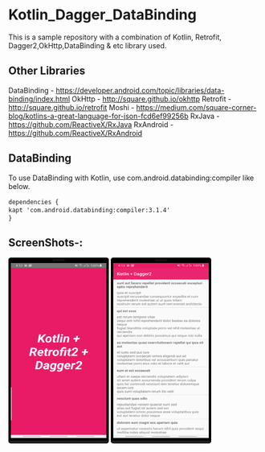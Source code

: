 # Kotlin_Dagger_DataBinding
This is a sample repository with a combination of Kotlin, Retrofit, Dagger2,OkHttp,DataBinding &amp; etc library used.


## Other Libraries

<div class="row">
  
  DataBinding - https://developer.android.com/topic/libraries/data-binding/index.html 
  OkHttp - http://square.github.io/okhttp
  Retrofit - http://square.github.io/retrofit 
  Moshi - https://medium.com/square-corner-blog/kotlins-a-great-language-for-json-fcd6ef99256b
  RxJava - https://github.com/ReactiveX/RxJava
  RxAndroid - https://github.com/ReactiveX/RxAndroid
  
  </div>

## DataBinding
   To use DataBinding with Kotlin, use com.android.databinding:compiler like below.

    dependencies {
    kapt 'com.android.databinding:compiler:3.1.4'
    }

## ScreenShots-:
<div class="row">
<img src="https://github.com/er-akashgarg/Kotlin_Dagger_DataBinding/blob/master/screens/scr1.png" width="200" height="370" />
<img src="https://github.com/er-akashgarg/Kotlin_Dagger_DataBinding/blob/master/screens/scr2.png" width="200" height="370" />
</div>


